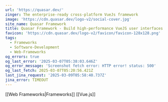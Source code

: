 ```yaml
---
url: 'https://quasar.dev/'
zinger: The enterprise-ready cross-platform VueJs framework
image: 'https://cdn.quasar.dev/logo-v2/social-cover.jpg'
site_name: Quasar Framework
title: Quasar Framework - Build high-performance VueJS user interfaces in record time
favicon: 'https://cdn.quasar.dev/logo-v2/favicon/favicon-128x128.png'
tags:
  - Frameworks
  - Software-Development
  - Web-Frameworks
og_errors: true
og_last_error: '2025-03-07T05:38:03.646Z'
og_error_message: 'Screenshot fetch error: HTTP error! status: 500'
og_last_fetch: 2025-03-07T05:20:56.421Z
last_jina_request: '2025-03-09T05:58:40.737Z'
jina_error: TIMEOUT
---
```

[[Web Frameworks|Frameworks]]
[[Vue.js]]

